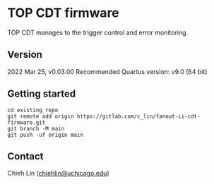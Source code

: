 # TOP CDT firmware

TOP CDT manages to the trigger control and error monitoring.

## Version

2022 Mar 25, v0.03.00
Recommended Quartus version: v9.0 (64 bit)

## Getting started

```
cd existing_repo
git remote add origin https://gitlab.com/c_lin/fanout-ii-cdt-firmware.git
git branch -M main
git push -uf origin main
```

## Contact

Chieh Lin (chiehlin@uchicago.edu)
